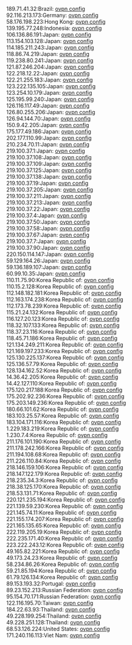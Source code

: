 189.71.41.32:Brazil: [ovpn config](vpn/189_71_41_32.ovpn)  
92.116.213.173:Germany: [ovpn config](vpn/92_116_213_173.ovpn)  
58.176.198.223:Hong Kong: [ovpn config](vpn/58_176_198_223.ovpn)  
139.195.77.248:Indonesia: [ovpn config](vpn/139_195_77_248.ovpn)  
106.136.86.191:Japan: [ovpn config](vpn/106_136_86_191.ovpn)  
113.154.103.128:Japan: [ovpn config](vpn/113_154_103_128.ovpn)  
114.185.211.243:Japan: [ovpn config](vpn/114_185_211_243.ovpn)  
118.86.74.219:Japan: [ovpn config](vpn/118_86_74_219.ovpn)  
119.238.80.241:Japan: [ovpn config](vpn/119_238_80_241.ovpn)  
121.87.246.204:Japan: [ovpn config](vpn/121_87_246_204.ovpn)  
122.218.12.22:Japan: [ovpn config](vpn/122_218_12_22.ovpn)  
122.21.255.183:Japan: [ovpn config](vpn/122_21_255_183.ovpn)  
123.222.135.105:Japan: [ovpn config](vpn/123_222_135_105.ovpn)  
123.254.10.179:Japan: [ovpn config](vpn/123_254_10_179.ovpn)  
125.195.99.240:Japan: [ovpn config](vpn/125_195_99_240.ovpn)  
126.116.117.49:Japan: [ovpn config](vpn/126_116_117_49.ovpn)  
126.80.255.206:Japan: [ovpn config](vpn/126_80_255_206.ovpn)  
126.94.144.70:Japan: [ovpn config](vpn/126_94_144_70.ovpn)  
150.9.42.205:Japan: [ovpn config](vpn/150_9_42_205.ovpn)  
175.177.49.186:Japan: [ovpn config](vpn/175_177_49_186.ovpn)  
202.177.110.99:Japan: [ovpn config](vpn/202_177_110_99.ovpn)  
210.234.70.11:Japan: [ovpn config](vpn/210_234_70_11.ovpn)  
219.100.37.1:Japan: [ovpn config](vpn/219_100_37_1.ovpn)  
219.100.37.108:Japan: [ovpn config](vpn/219_100_37_108.ovpn)  
219.100.37.109:Japan: [ovpn config](vpn/219_100_37_109.ovpn)  
219.100.37.125:Japan: [ovpn config](vpn/219_100_37_125.ovpn)  
219.100.37.138:Japan: [ovpn config](vpn/219_100_37_138.ovpn)  
219.100.37.19:Japan: [ovpn config](vpn/219_100_37_19.ovpn)  
219.100.37.205:Japan: [ovpn config](vpn/219_100_37_205.ovpn)  
219.100.37.211:Japan: [ovpn config](vpn/219_100_37_211.ovpn)  
219.100.37.213:Japan: [ovpn config](vpn/219_100_37_213.ovpn)  
219.100.37.22:Japan: [ovpn config](vpn/219_100_37_22.ovpn)  
219.100.37.4:Japan: [ovpn config](vpn/219_100_37_4.ovpn)  
219.100.37.50:Japan: [ovpn config](vpn/219_100_37_50.ovpn)  
219.100.37.58:Japan: [ovpn config](vpn/219_100_37_58.ovpn)  
219.100.37.67:Japan: [ovpn config](vpn/219_100_37_67.ovpn)  
219.100.37.7:Japan: [ovpn config](vpn/219_100_37_7.ovpn)  
219.100.37.90:Japan: [ovpn config](vpn/219_100_37_90.ovpn)  
220.150.114.147:Japan: [ovpn config](vpn/220_150_114_147.ovpn)  
59.129.164.26:Japan: [ovpn config](vpn/59_129_164_26.ovpn)  
59.136.189.107:Japan: [ovpn config](vpn/59_136_189_107.ovpn)  
60.99.10.35:Japan: [ovpn config](vpn/60_99_10_35.ovpn)  
110.11.75.90:Korea Republic of: [ovpn config](vpn/110_11_75_90.ovpn)  
110.15.2.128:Korea Republic of: [ovpn config](vpn/110_15_2_128.ovpn)  
112.148.182.181:Korea Republic of: [ovpn config](vpn/112_148_182_181.ovpn)  
112.163.174.238:Korea Republic of: [ovpn config](vpn/112_163_174_238.ovpn)  
112.173.78.239:Korea Republic of: [ovpn config](vpn/112_173_78_239.ovpn)  
115.21.24.132:Korea Republic of: [ovpn config](vpn/115_21_24_132.ovpn)  
116.127.20.123:Korea Republic of: [ovpn config](vpn/116_127_20_123.ovpn)  
118.32.107.133:Korea Republic of: [ovpn config](vpn/118_32_107_133.ovpn)  
118.37.23.116:Korea Republic of: [ovpn config](vpn/118_37_23_116.ovpn)  
118.45.71.186:Korea Republic of: [ovpn config](vpn/118_45_71_186.ovpn)  
121.134.249.211:Korea Republic of: [ovpn config](vpn/121_134_249_211.ovpn)  
121.169.197.233:Korea Republic of: [ovpn config](vpn/121_169_197_233.ovpn)  
125.130.225.137:Korea Republic of: [ovpn config](vpn/125_130_225_137.ovpn)  
125.136.57.79:Korea Republic of: [ovpn config](vpn/125_136_57_79.ovpn)  
128.134.162.52:Korea Republic of: [ovpn config](vpn/128_134_162_52.ovpn)  
14.36.42.205:Korea Republic of: [ovpn config](vpn/14_36_42_205.ovpn)  
14.42.127.110:Korea Republic of: [ovpn config](vpn/14_42_127_110.ovpn)  
175.120.217.188:Korea Republic of: [ovpn config](vpn/175_120_217_188.ovpn)  
175.202.92.236:Korea Republic of: [ovpn config](vpn/175_202_92_236.ovpn)  
175.203.149.236:Korea Republic of: [ovpn config](vpn/175_203_149_236.ovpn)  
180.66.101.62:Korea Republic of: [ovpn config](vpn/180_66_101_62.ovpn)  
183.103.25.57:Korea Republic of: [ovpn config](vpn/183_103_25_57.ovpn)  
183.104.171.116:Korea Republic of: [ovpn config](vpn/183_104_171_116.ovpn)  
1.229.183.219:Korea Republic of: [ovpn config](vpn/1_229_183_219.ovpn)  
1.230.7.4:Korea Republic of: [ovpn config](vpn/1_230_7_4.ovpn)  
211.176.101.190:Korea Republic of: [ovpn config](vpn/211_176_101_190.ovpn)  
211.178.242.166:Korea Republic of: [ovpn config](vpn/211_178_242_166.ovpn)  
211.194.108.68:Korea Republic of: [ovpn config](vpn/211_194_108_68.ovpn)  
211.226.110.84:Korea Republic of: [ovpn config](vpn/211_226_110_84.ovpn)  
218.146.159.106:Korea Republic of: [ovpn config](vpn/218_146_159_106.ovpn)  
218.147.122.179:Korea Republic of: [ovpn config](vpn/218_147_122_179.ovpn)  
218.235.34.3:Korea Republic of: [ovpn config](vpn/218_235_34_3.ovpn)  
218.38.125.170:Korea Republic of: [ovpn config](vpn/218_38_125_170.ovpn)  
218.53.131.71:Korea Republic of: [ovpn config](vpn/218_53_131_71.ovpn)  
220.121.235.194:Korea Republic of: [ovpn config](vpn/220_121_235_194.ovpn)  
221.139.59.230:Korea Republic of: [ovpn config](vpn/221_139_59_230.ovpn)  
221.145.74.11:Korea Republic of: [ovpn config](vpn/221_145_74_11.ovpn)  
221.155.174.207:Korea Republic of: [ovpn config](vpn/221_155_174_207.ovpn)  
221.165.135.65:Korea Republic of: [ovpn config](vpn/221_165_135_65.ovpn)  
222.119.205.19:Korea Republic of: [ovpn config](vpn/222_119_205_19.ovpn)  
222.235.171.40:Korea Republic of: [ovpn config](vpn/222_235_171_40.ovpn)  
223.222.243.12:Korea Republic of: [ovpn config](vpn/223_222_243_12.ovpn)  
49.165.82.221:Korea Republic of: [ovpn config](vpn/49_165_82_221.ovpn)  
49.173.24.23:Korea Republic of: [ovpn config](vpn/49_173_24_23.ovpn)  
58.234.86.26:Korea Republic of: [ovpn config](vpn/58_234_86_26.ovpn)  
59.21.85.194:Korea Republic of: [ovpn config](vpn/59_21_85_194.ovpn)  
61.79.126.134:Korea Republic of: [ovpn config](vpn/61_79_126_134.ovpn)  
89.153.193.32:Portugal: [ovpn config](vpn/89_153_193_32.ovpn)  
89.23.152.213:Russian Federation: [ovpn config](vpn/89_23_152_213.ovpn)  
95.154.70.171:Russian Federation: [ovpn config](vpn/95_154_70_171.ovpn)  
122.116.195.70:Taiwan: [ovpn config](vpn/122_116_195_70.ovpn)  
184.22.63.93:Thailand: [ovpn config](vpn/184_22_63_93.ovpn)  
49.228.199.254:Thailand: [ovpn config](vpn/49_228_199_254.ovpn)  
49.228.251.128:Thailand: [ovpn config](vpn/49_228_251_128.ovpn)  
68.53.126.224:United States: [ovpn config](vpn/68_53_126_224.ovpn)  
171.240.116.113:Viet Nam: [ovpn config](vpn/171_240_116_113.ovpn)  
